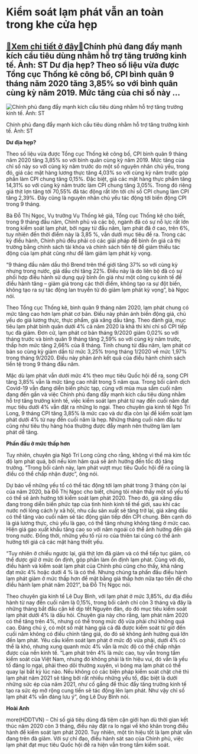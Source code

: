 Kiểm soát lạm phát vẫn an toàn trong khe cửa hẹp
================================================

[:gift:Xem chi tiết ở đây:gift:](https://hddtvn.com/kiem-soat-lam-phat-van-an-toan-trong-khe-cua-hep/)Chính phủ đang đẩy mạnh kích cầu tiêu dùng nhằm hỗ trợ tăng trưởng kinh tế. Ảnh: ST Dư địa hẹp? Theo số liệu vừa được Tổng cục Thống kê công bố, CPI bình quân 9 tháng năm 2020 tăng 3,85% so với bình quân cùng kỳ năm 2019. Mức tăng của chỉ số này …
-------------------------------------------------------------------------------------------------------------------------------------------------------------------------------------------------------------------------------------------------------





![Chính phủ đang đẩy mạnh kích cầu tiêu dùng nhằm hỗ trợ tăng trưởng kinh tế.  Ảnh: ST](https://haiquanonline.com.vn/stores/news_dataimages/hoannm/102020/07/18/in_article/2818_3-co-vid.jpg?rt=20201007182820 "Chính phủ đang đẩy mạnh kích cầu tiêu dùng nhằm hỗ trợ tăng trưởng kinh tế.  Ảnh: ST")


Chính phủ đang đẩy mạnh kích cầu tiêu dùng nhằm hỗ trợ tăng trưởng kinh tế. Ảnh: ST



**Dư địa hẹp?**


Theo số liệu vừa được Tổng cục Thống kê công bố, CPI bình quân 9 tháng năm 2020 tăng 3,85% so với bình quân cùng kỳ năm 2019. Mức tăng của chỉ số này so với cùng kỳ năm trước do một số nguyên nhân chủ yếu, trong đó, giá các mặt hàng lương thực tăng 4,03% so với cùng kỳ năm trước góp phần làm CPI chung tăng 0,15%. Đặc biệt, giá các mặt hàng thực phẩm tăng 14,31% so với cùng kỳ năm trước làm CPI chung tăng 3,05%. Trong đó riêng giá thịt lợn tăng tới 70,55% đã tác động rất lớn tới chỉ số CPI chung làm CPI tăng 2,39%. Đây cũng là nguyên nhân chủ yếu tác động tới biến động CPI trong 9 tháng.


Bà Đỗ Thị Ngọc, Vụ trưởng Vụ Thống kê giá, Tổng cục Thống kê cho biết, trong 9 tháng đầu năm, Chính phủ và các bộ, ngành đã có sự nỗ lực rất lớn trong kiểm soát lạm phát, bởi ngay từ đầu năm, lạm phát đã ở cao, trên 6%, tuy nhiên đến thời điểm này là 3,85 %, vẫn dưới mục tiêu đề ra. Trong các kỳ điều hành, Chính phủ đều phải có các giải pháp để bình ổn giá cả thị trường bằng chính sách tài khóa và chính sách tiền tệ để giảm thiểu tác động của lạm phát cũng như để làm giảm lạm phát kỳ vọng.


“9 tháng đầu năm dầu thô Brend trên thế giới tăng 37% so với cùng kỳ nhưng trong nước, giá dầu chỉ tăng 22%. Điều này là do liên bộ đã có sự phối hợp điều hành sử dụng quỹ bình ổn giá như một công cụ kinh tế để điều hành tăng – giảm giá trong các thời điểm, không tạo ra sự đột biến, không tạo ra sự tác động lan truyền từ đó giảm lạm phát kỳ vọng”, bà Ngọc nói.


Theo Tổng cục Thống kê, bình quân 9 tháng năm 2020, lạm phát chung có mức tăng cao hơn lạm phát cơ bản. Điều này phản ánh biến động giá, chủ yếu do giá lương thực, thực phẩm, giá xăng dầu tăng. Theo đánh giá, mục tiêu lạm phát bình quân dưới 4% cả năm 2020 là khả thi khi chỉ số CPI tiếp tục đà giảm. Đơn cử, lạm phát cơ bản tháng 9/2020 giảm 0,02% so với tháng trước và bình quân 9 tháng tăng 2,59% so với cùng kỳ năm trước, thấp hơn mức tăng 2,66% của 8 tháng. Tính chung từ đầu năm, lạm phát cơ bản so cùng kỳ giảm dần từ mức 3,25% trong tháng 1/2020 về mức 1,97% trong tháng 9/2020. Điều này phản ánh kết quả của điều hành chính sách tiền tệ trong 9 tháng đầu năm.


Mặc dù lạm phát vẫn dưới mức 4% theo mục tiêu Quốc hội đề ra, song CPI tăng 3,85% vẫn là mức tăng cao nhất trong 5 năm qua. Trong bối cảnh dịch Covid-19 vẫn đang diễn biến phức tạp, cùng với mùa mua sắm cuối năm đang đến gần và việc Chính phủ đang đẩy mạnh kích cầu tiêu dùng nhằm hỗ trợ tăng trưởng kinh tế, việc kiểm soát lạm phát từ nay đến cuối năm đạt mục tiêu dưới 4% vẫn đặt ra những lo ngại. Theo chuyên gia kinh tế Ngô Trí Long, 9 tháng CPI tăng 3,85% là mức cao và dư địa còn lại để kiểm soát lạm phát dưới 4% từ nay đến cuối năm là hẹp. Những tháng cuối năm đầu tư cũng như tiêu thụ hàng hóa thường được đẩy mạnh nên thường làm lạm phát dễ tăng.


**Phấn đấu ở mức thấp hơn**


Tuy nhiên, chuyên gia Ngô Trí Long cũng cho rằng, không vì thế mà kìm tốc độ lạm phát quá, bởi nếu kìm hãm quá sẽ ảnh hưởng đến tốc độ tăng trưởng. “Trong bối cảnh này, lạm phát vượt mục tiêu Quốc hội đề ra cũng là điều có thể chấp nhận được”, ông nói.


Dự báo về những yếu tố có thể tác động tới lạm phát trong 3 tháng còn lại của năm 2020, bà Đỗ Thị Ngọc cho biết, chúng tôi nhận thấy một số yếu tố có thể sẽ ảnh hưởng tới kiểm soát lạm phát 2020. Theo đó, giá xăng dầu đang trong diễn biến phức tạp của tình hình kinh tế thế giới, sau khi các nước nới lỏng cách ly xã hội, nhu cầu sản xuất sẽ tăng trở lại, giá xăng dầu có thể tăng vào cuối năm sẽ tác động gián tiếp đến CPI chung. Bên cạnh đó là giá lương thực, chủ yếu là gạo, có thể tăng nhưng không tăng ở mức cao. Hiện giá gạo xuất khẩu tăng cao so với năm ngoái có thể ảnh hưởng đến giá trong nước. Đồng thời, những yếu tố rủi ro của thiên tai cũng có thể ảnh hưởng tới giá cả các mặt hàng thiết yếu.


“Tuy nhiên ở chiều ngược lại, giá thịt lợn đã giảm và có thể tiếp tục giảm, có thể được giữ ở mức ổn định, góp phần làm ổn định lạm phát. Cùng với đó, điều hành và kiểm soát lạm phát của Chính phủ cũng cho thấy, khả năng đạt mức 4% hoặc dưới 4 % là có thể. Nhưng chúng ta phấn đấu điều hành lạm phát giảm ở mức thấp hơn để mặt bằng giá thấp hơn nữa tạo tiền đề cho điều hành lạm phát năm 2021”, bà Đỗ Thị Ngọc nói.


Theo chuyên gia kinh tế Lê Duy Bình, với lạm phát ở mức 3,85%, dư địa điều hành từ nay đến cuối năm là 0,15%, trong bối cảnh chỉ còn 3 tháng và đây là những tháng bắt đầu cận kề dịp tết Nguyên đán, do đó mục tiêu kiểm soát lạm phát dưới 4% là dấu hỏi. Chuyên gia này cho rằng, lạm phát năm 2020 có thể tăng trên 4%, nhưng có thể trong mức độ vừa phải chứ không quá cao. Đáng chú ý, có một số mặt hàng giá cả đã được kiểm soát từ giờ đến cuối năm không có điều chỉnh tăng giá, do đó sẽ không ảnh hưởng quá lớn đến lạm phát. Yêu cầu kiểm soát lạm phát ở mức độ vừa phải, dưới 4% có thể là khó, nhưng xung quanh mức 4% vẫn là mức độ có thể chấp nhận được của nền kinh tế. “Lạm phát trên 4% là mức cao, tuy vẫn trong tầm kiểm soát của Việt Nam, nhưng đó không phải là tín hiệu vui, đó vẫn là yếu tố đáng lo ngại, phải theo dõi thường xuyên, vì bóng ma lạm phát có thể quay lại bất kỳ lúc nào. Nếu không có các biện pháp kiểm soát chặt chẽ thì lạm phát năm 2021 sẽ tăng bởi rất nhiều những yếu tố, đặc biệt là dưới những sức ép của năm 2021, như cố gắng để thúc đẩy tăng trưởng kinh tế tạo ra sức ép mở rộng cung tiền sẽ tác động lên lạm phát. Như vậy chỉ số lạm phát 4% vẫn đáng lưu ý”, ông Lê Duy Bình nói.




**Hoài Anh**



more(HDDTVN) – Chỉ số giá tiêu dùng đã tiệm cận giới hạn dù thời gian kết thúc năm 2020 còn 3 tháng, điều này đặt ra lo ngại về khó khăn trong điều hành để kiểm soát lạm phát 2020. Tuy nhiên, một tín hiệu tốt là lạm phát vẫn đang trên đà giảm. Với sự chỉ đạo, điều hành sát sao của Chính phủ, việc lạm phát đạt mục tiêu Quốc hội đề ra hiện vẫn trong tầm kiểm soát.

